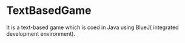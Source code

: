 # TextBasedGame
It is a text-based game which is coed in Java using BlueJ( integrated development environment).
